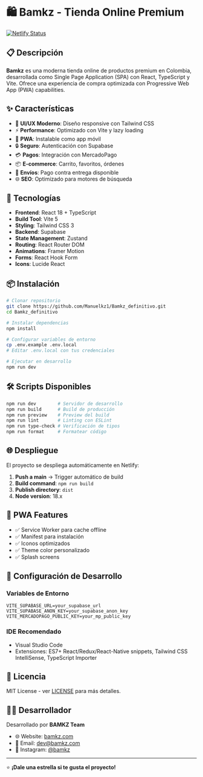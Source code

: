 # 🛍️ Bamkz - Tienda Online Premium

[![Netlify Status](https://api.netlify.com/api/v1/badges/your-badge-id/deploy-status)](https://app.netlify.com/sites/bamkz/deploys)

## 📋 Descripción

**Bamkz** es una moderna tienda online de productos premium en Colombia, desarrollada como Single Page Application (SPA) con React, TypeScript y Vite. Ofrece una experiencia de compra optimizada con Progressive Web App (PWA) capabilities.

## ✨ Características

- 🎨 **UI/UX Moderno**: Diseño responsive con Tailwind CSS
- ⚡ **Performance**: Optimizado con Vite y lazy loading
- 📱 **PWA**: Instalable como app móvil
- 🔒 **Seguro**: Autenticación con Supabase
- 💳 **Pagos**: Integración con MercadoPago
- 📦 **E-commerce**: Carrito, favoritos, órdenes
- 🚚 **Envíos**: Pago contra entrega disponible
- 🌐 **SEO**: Optimizado para motores de búsqueda

## 🚀 Tecnologías

- **Frontend**: React 18 + TypeScript
- **Build Tool**: Vite 5
- **Styling**: Tailwind CSS 3
- **Backend**: Supabase
- **State Management**: Zustand
- **Routing**: React Router DOM
- **Animations**: Framer Motion
- **Forms**: React Hook Form
- **Icons**: Lucide React

## 📦 Instalación

```bash
# Clonar repositorio
git clone https://github.com/Manuelkz1/Bamkz_definitivo.git
cd Bamkz_definitivo

# Instalar dependencias
npm install

# Configurar variables de entorno
cp .env.example .env.local
# Editar .env.local con tus credenciales

# Ejecutar en desarrollo
npm run dev
```

## 🛠️ Scripts Disponibles

```bash
npm run dev        # Servidor de desarrollo
npm run build      # Build de producción
npm run preview    # Preview del build
npm run lint       # Linting con ESLint
npm run type-check # Verificación de tipos
npm run format     # Formatear código
```

## 🌐 Despliegue

El proyecto se despliega automáticamente en Netlify:

1. **Push a main** → Trigger automático de build
2. **Build command**: `npm run build`
3. **Publish directory**: `dist`
4. **Node version**: 18.x

## 📱 PWA Features

- ✅ Service Worker para cache offline
- ✅ Manifest para instalación
- ✅ Iconos optimizados
- ✅ Theme color personalizado
- ✅ Splash screens

## 🔧 Configuración de Desarrollo

### Variables de Entorno

```env
VITE_SUPABASE_URL=your_supabase_url
VITE_SUPABASE_ANON_KEY=your_supabase_anon_key
VITE_MERCADOPAGO_PUBLIC_KEY=your_mp_public_key
```

### IDE Recomendado

- Visual Studio Code
- Extensiones: ES7+ React/Redux/React-Native snippets, Tailwind CSS IntelliSense, TypeScript Importer

## 📄 Licencia

MIT License - ver [LICENSE](LICENSE) para más detalles.

## 👨‍💻 Desarrollador

Desarrollado por **BAMKZ Team**

- 🌐 Website: [bamkz.com](https://bamkz.com)
- 📧 Email: dev@bamkz.com
- 📱 Instagram: [@bamkz](https://instagram.com/bamkz)

---

⭐ **¡Dale una estrella si te gusta el proyecto!**
